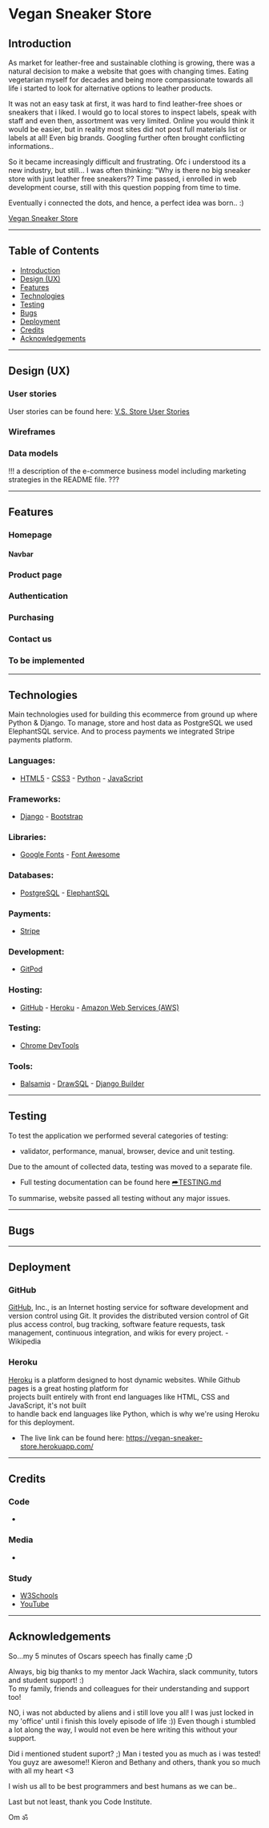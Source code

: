 # Vegan Sneaker Store

## Introduction

As market for leather-free and sustainable clothing is growing, there was a natural decision to make a website that goes with changing times.
Eating vegetarian myself for decades and being more compassionate towards all life i started to look for alternative options to leather products.  

It was not an easy task at first, it was hard to find leather-free shoes or sneakers that i liked. I would go to local stores to inspect labels, speak with staff and even then, assortment was very limited. Online you would think it would be easier, but in reality most sites did not post full materials list or labels at all! Even big brands. Googling further often brought conflicting informations..  

So it became increasingly difficult and frustrating. Ofc i understood its a new industry, but still...
I was often thinking: "Why is there no big sneaker store with just leather free sneakers??
Time passed, i enrolled in web development course, still with this question popping from time to time.  

Eventually i connected the dots, and hence, a perfect idea was born.. :)

[Vegan Sneaker Store](https://vegan-sneaker-store.herokuapp.com/)
***
## Table of Contents
* [Introduction](#introduction)
* [Design (UX)](#design-ux)
* [Features](#features)
* [Technologies](#technologies)
* [Testing](#testing)
* [Bugs](#bugs)
* [Deployment](#deployment)
* [Credits](#credits)
* [Acknowledgements](#acknowledgements)
***
## Design (UX)

### User stories

User stories can be found here: [V.S. Store User Stories](https://github.com/users/denisklopotan/projects/4)

### Wireframes
### Data models

!!! a description of the e-commerce business model including marketing strategies in the README file. ???

***
## Features

### Homepage
#### Navbar
### Product page
### Authentication
### Purchasing
### Contact us
### To be implemented
***
## Technologies

Main technologies used for building this ecommerce from ground up where Python & Django.
To manage, store and host data as PostgreSQL we used ElephantSQL service.
And to process payments we integrated Stripe payments platform.

### Languages:

- [HTML5](https://en.wikipedia.org/wiki/HTML5)
        - [CSS3](https://en.wikipedia.org/wiki/CSS)
        - [Python](https://www.python.org)
        - [JavaScript](https://www.javascript.com)

### Frameworks:

- [Django](https://www.djangoproject.com)
        - [Bootstrap](https://getbootstrap.com/)

### Libraries:

- [Google Fonts](https://fonts.google.com)
        - [Font Awesome](https://fontawesome.com)

### Databases:

- [PostgreSQL](https://www.postgresql.org)
        - [ElephantSQL](https://www.elephantsql.com)

### Payments:

- [Stripe](https://stripe.com)

### Development:

- [GitPod](https://www.gitpod.io)

### Hosting:

- [GitHub](https://github.com)
        - [Heroku](https://www.heroku.com)
        - [Amazon Web Services (AWS)](https://aws.amazon.com)

### Testing:

- [Chrome DevTools](https://developer.chrome.com/docs/devtools)

### Tools:

- [Balsamiq](https://balsamiq.com)
        - [DrawSQL](https://drawsql.app)
        - [Django Builder](https://djangobuilder.io)
***
## Testing

To test the application we performed several categories of testing:
- validator, performance, manual, browser, device and unit testing.

Due to the amount of collected data, testing was moved to a separate file.
- Full testing documentation can be found here [⮫TESTING.md](TESTING.md)

To summarise, website passed all testing without any major issues.
***
## Bugs


***
## Deployment

### GitHub

[GitHub](https://github.com/), Inc., is an Internet hosting service for software development and version control using Git. It provides the distributed version control of Git plus access control, bug tracking, software feature requests, task management, continuous integration, and wikis for every project. - Wikipedia

### Heroku

[Heroku](https://www.heroku.com) is a platform designed to host dynamic websites. While Github pages is a great hosting platform for  
projects built entirely with front end languages  like HTML, CSS and JavaScript, it's not built  
to handle back end languages like Python, which  is why we're using Heroku for this deployment.

- The live link can be found here: https://vegan-sneaker-store.herokuapp.com/
***
## Credits

### Code
- 

### Media
- 

### Study
- [W3Schools](https://www.w3schools.com/)
- [YouTube](https://www.youtube.com/)
***
## Acknowledgements
So...my 5 minutes of Oscars speech has finally came ;D

Always, big big thanks to my mentor Jack Wachira, slack community, tutors and student support! :)  
To my family, friends and colleagues for their understanding and support too!  

NO, i was not abducted by aliens and i still love you all! I was just locked in my 'office' until i finish this lovely episode of life :))
Even though i stumbled a lot along the way,
I would not even be here writing this without your support.

Did i mentioned student suport? ;) Man i tested you as much as i was tested! You guyz are awesome!! Kieron and Bethany and others, thank you so much with all my heart <3

I wish us all to be best programmers and best humans as we can be..

Last but not least, thank you Code Institute.  

Om ॐ